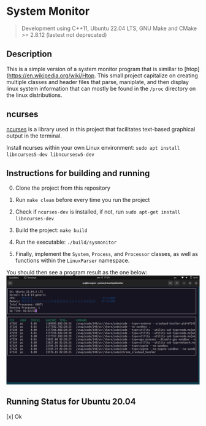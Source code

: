 # System Monitor

> Development using C++11, Ubuntu 22.04 LTS, GNU Make and CMake >= 2.8.12 (lastest not deprecated)

## Description
This is a simple version of a system monitor program that is simillar to [htop](https://en.wikipedia.org/wiki/Htop. This small project capitalize on creating multiple classes and header files that parse, maniplate, and then display linux system information that can mostly be found in the `/proc` directory on the linux distributions.
## ncurses
[ncurses](https://www.gnu.org/software/ncurses/) is a library used in this project that facilitates text-based graphical output in the terminal.

Install ncurses within your own Linux environment: `sudo apt install libncurses5-dev libncursesw5-dev`

## Instructions for building and running

0. Clone the project from this repository

1. Run ```make clean``` before every time you run the project

2. Check if ```ncurses-dev``` is installed, if not, run ```sudo apt-get install libncurses-dev```

3. Build the project: ```make build```

4. Run the executable: `./build/sysmonitor`

5. Finally, implement the `System`, `Process`, and `Processor` classes, as well as functions within the `LinuxParser` namespace.

You should then see a program result as the one below:
![Executed Program](imgs/1.png)

## Running Status for Ubuntu 20.04

[x] Ok
